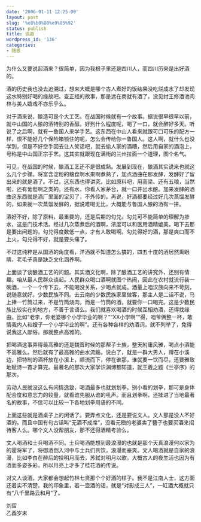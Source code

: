 ```yaml
---
date: '2006-01-11 12:25:00'
layout: post
slug: '%e8%b0%88%e9%85%92'
status: publish
title: 谈酒
wordpress_id: '136'
categories:
- 随感
---
```


为什么又要说起酒来？很简单，因为我根子里还是四川人，而四川历来是出好酒的。


酒的历史我也没去追溯过，想来大概是哪个古人煮好的饭结果没吃烂成水了却发现这水特别好喝的缘故吧。查正经的故事，那是远在商就有酒了，没见纣王修酒池肉林与美人嬉戏不亦乐乎么。


对于酒来说，酿造可是个大工艺。在战国时候就有一个故事。据说很早很早以前，就中山国的人酿的酒特别的香醇。好到什么程度呢，喝了一口，就会醉好多天。听说了之后啊，就有一鲁国人来学手艺。这东西在中山人看来就跟可口可乐的配方一样，恨不能好几个保险箱锁住的呢，怎么会传给你一鲁国人。这人啊，就什么也没学到，但是不好空手回去让人笑话吧，就去偷人家的酒糟，然后用自家的酒泡上，号称是中山国正宗手艺。这其实就跟现在满街的兰州拉面一个道理，图个名气。


可见，在战国的时候，酿酒工艺还不是很成熟。发展到现在，酿酒其实说来也就这么几个步骤。将富含淀粉的粮食啊水果啊煮熟了，加点酒曲在那发酵，发酵好了留出来的就是酒了。不过，这东西也得讲究，比如原料吧，用高梁、还有五粮，当然啦，还有葡萄啊之类的。还有水，你看人家茅台，就一口井出水酿。加来发酵的酒曲这东西就是酒厂里面的宝贝了，不外传的。再说，好酒都要经过好几次蒸馏发酵的，如果就一次蒸馏发酵的，据说难喝无比，大概能与鲁国人酿的酒有一拼。


酒好不好，除了原料，最重要的，还是后期的勾兑。勾兑可不能简单的理解为掺水，这是门技术活。经过几次蒸煮后的酒啊，浓度可以和医用酒精媲美，喝下去那是要出问题的，勾兑得度数低一点，才有人敢喝啊。勾兑得好的酒，那是爽口而不上火，勾兑得不好，就是要头痛了。


不过这纯粹是从国酒的角度看，洋酒就不知道怎么搞的，四五十度的酒居然熏眼睛，老毛子真是缺乏文化涵养啊。


上面谈了谈酿酒工艺的问题。其实酒文化啊，除了酿酒工艺的讲究外，还别有情趣。咱从最人民群众谈起。人民群众喝口酒啊就图个热闹，因此在农村就流行装一碗酒，一个一个传下去，不能喝没关系，少喝点就成。酒量上咱汉族向来不苛刻，说随意就好。少数民族不同。去云南的少数民族家里做客，那主人是二话不说，马上捧一竹筒过来，不是竹筒烧肉，而是一竹筒的酒，就要你一口喝完。这是少数民族比较实在的地方，不善于言语么。我们就喜欢喝酒的时候互相劝酒，还得找缘由。比如“老李，你老婆哪个小学毕业的啊？”“XX小学啊”“得，咱爷俩整一杯，敢情我内人和嫂子一个小学毕业的啊”。还有各种各样的劝酒词，就不列举了，免得说我这人鄙俗。那就整点高雅的。


把喝酒这事弄得最高雅的还是魏晋时候的那帮子士族，整天附庸风雅，喝点小酒能不高雅么。然后就有了最高雅的曲水流觞。说白了，就是一群大男人，蹲在小溪边，把特制的酒杯放在小溪上，顺流而下，停在谁那，谁就要一饮而尽，还要雅致地赋诗一首才算完。最著名的那次大家学识渊博都知道，就王羲之题《兰亭序》的那次。


劳动人民就没这么有闲情逸致，喝酒最多也就划划拳。别小看的划拳，那可是身体配合度和意志力的较量，就看谁先服从谁的吼声。而且划拳啊，还揉进了当地最著名的故事，不信可以比较一下各地划拳用语的不同。


上面这些就是酒桌子上的闲话了。要弄点文化，还是要说文人。文人那是没人不好酒的。而且中国有句古话叫“无酒不成席”，没看元稹的老婆卖了簪子也要买酒来招待客人么。哪个文人没帮朋友，那不还得酒精考验么。


文人喝酒和士兵喝酒不同。士兵喝酒能想到最浪漫的也就是那个天真浪漫何以家为的霍将军了，将御酒倒入河中与士兵们共饮，浪漫而豪爽。文人喝酒就是自家的浪漫，比如李白在醉后的投明月而去，苏轼对明月以歌。大概古人的夜生活也因为有酒而多姿多彩，所以月亮上才多了桂花酒的传说。


对文人谈酒，大家都会想起竹林七贤那个个好酒的样子。我不是江南人士，这方面还着实不清楚。我的印象里，若一壶酒的话，就是“对影成三人”，一缸酒大概就只有“八千里路云和月”了。


刘留  
乙酉岁末
